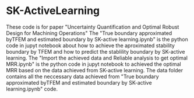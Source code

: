 # SK-ActiveLearning 
These code is for paper "Uncertainty Quantification and Optimal Robust Design for Machining Operations"
The "True boundary approximated byTFEM and estimated boundary by SK-active learning.ipynb" is the python code in jupyt notebook about how to achieve the aproximated stability boundary by TFEM and how to predict the stablility boundary by SK-active learning.
The "Import the achieved data and Reliable analysis to get optimal MRR.ipynb" is the python code in jupyt notebook to achieved the optimal MRR based on the data achieved from SK-active learning.
The data folder contains all the neccessary data achieved from "True boundary approximated byTFEM and estimated boundary by SK-active learning.ipynb" code.
